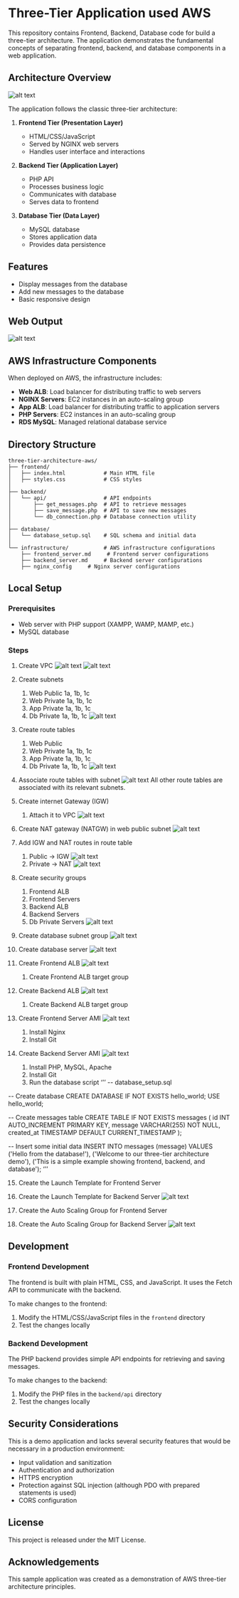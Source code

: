 # Three-Tier Application used AWS

This repository contains Frontend, Backend, Database code for build a three-tier architecture. The application demonstrates the fundamental concepts of separating frontend, backend, and database components in a web application.

## Architecture Overview

![alt text](aws-three-tier-architecture.png)

The application follows the classic three-tier architecture:

1. **Frontend Tier (Presentation Layer)**
   - HTML/CSS/JavaScript
   - Served by NGINX web servers
   - Handles user interface and interactions

2. **Backend Tier (Application Layer)**
   - PHP API
   - Processes business logic
   - Communicates with database
   - Serves data to frontend

3. **Database Tier (Data Layer)**
   - MySQL database
   - Stores application data
   - Provides data persistence

## Features

- Display messages from the database
- Add new messages to the database
- Basic responsive design

## Web Output
![alt text](aws-three-tier-architecture.png)

## AWS Infrastructure Components

When deployed on AWS, the infrastructure includes:

- **Web ALB**: Load balancer for distributing traffic to web servers
- **NGINX Servers**: EC2 instances in an auto-scaling group
- **App ALB**: Load balancer for distributing traffic to application servers
- **PHP Servers**: EC2 instances in an auto-scaling group
- **RDS MySQL**: Managed relational database service

## Directory Structure

```
three-tier-architecture-aws/
├── frontend/
│   ├── index.html            # Main HTML file
│   ├── styles.css            # CSS styles
│
├── backend/
│   └── api/                  # API endpoints
│       ├── get_messages.php  # API to retrieve messages
│       ├── save_message.php  # API to save new messages
│       └── db_connection.php # Database connection utility
│
├── database/
│   └── database_setup.sql    # SQL schema and initial data
│
└── infrastructure/           # AWS infrastructure configurations
    ├── frontend_server.md     # Frontend server configurations
    ├── backend_server.md     # Backend server configurations
    ├── nginx_config     # Nginx server configurations
```

## Local Setup

### Prerequisites

- Web server with PHP support (XAMPP, WAMP, MAMP, etc.)
- MySQL database

### Steps

1. Create VPC
![alt text](images/1.create_vpc.png)
![alt text](images/2_vpc_details.png)

3. Create subnets
    1. Web Public 1a, 1b, 1c
    2. Web Private 1a, 1b, 1c
    3. App Private 1a, 1b, 1c
    4. Db Private 1a, 1b, 1c
![alt text](3_create_subnet.png)

4. Create route tables
    1. Web Public
    2. Web Private 1a, 1b, 1c
    3. App Private 1a, 1b, 1c
    4. Db Private 1a, 1b, 1c
![alt text](4_route_tables.png)

5. Associate route tables with subnet
![alt text](5_assosiated_web_public_subnet)
All other route tables are associated with its relevant subnets.

6. Create internet Gateway (IGW)
    1. Attach it to VPC
![alt text](6_igw.png)

7. Create NAT gateway (NATGW) in web public subnet
![alt text](7_natgw.png)

8. Add IGW and NAT routes in route table
    1. Public -> IGW
![alt text](8_add_igw_rt.png)
    2. Private -> NAT
![alt text](9_add_natgw_rt.png)

9. Create security groups
    1. Frontend ALB
    2. Frontend Servers
    3. Backend ALB
    4. Backend Servers
    5. Db Private Servers
![alt text](10_sg.png)

10. Create database subnet group
![alt text](11_db_subnetgroup.png)

11. Create database server
![alt text](12_db_server.png)

12. Create Frontend ALB
![alt text](13_forntend_alb.png)
    1. Create Frontend ALB target group 

13. Create Backend ALB
![alt text](14_backend_alb.png)
    1. Create Backend ALB target group

14. Create Frontend Server AMI
![alt text](15_frontend_server_ami.png)
    1. Install Nginx
    2. Install Git

15. Create Backend Server AMI
![alt text](16_backend_server_ami.png)
    1. Install PHP, MySQL, Apache
    2. Install Git
    3. Run the database script
‘’’
-- database_setup.sql

-- Create database
CREATE DATABASE IF NOT EXISTS hello_world;
USE hello_world;

-- Create messages table
CREATE TABLE IF NOT EXISTS messages (
    id INT AUTO_INCREMENT PRIMARY KEY,
    message VARCHAR(255) NOT NULL,
    created_at TIMESTAMP DEFAULT CURRENT_TIMESTAMP
);

-- Insert some initial data
INSERT INTO messages (message) VALUES 
('Hello from the database!'),
('Welcome to our three-tier architecture demo'),
('This is a simple example showing frontend, backend, and database');
‘’’

15. Create the Launch Template for Frontend Server
16. Create the Launch Template for Backend Server
![alt text](17_lt.png)

17. Create the Auto Scaling Group for Frontend Server
18. Create the Auto Scaling Group for Backend Server
![alt text](18_asg.png)

## Development

### Frontend Development

The frontend is built with plain HTML, CSS, and JavaScript. It uses the Fetch API to communicate with the backend.

To make changes to the frontend:
1. Modify the HTML/CSS/JavaScript files in the `frontend` directory
2. Test the changes locally

### Backend Development

The PHP backend provides simple API endpoints for retrieving and saving messages.

To make changes to the backend:
1. Modify the PHP files in the `backend/api` directory
2. Test the changes locally

## Security Considerations

This is a demo application and lacks several security features that would be necessary in a production environment:

- Input validation and sanitization
- Authentication and authorization
- HTTPS encryption
- Protection against SQL injection (although PDO with prepared statements is used)
- CORS configuration

## License

This project is released under the MIT License.

## Acknowledgements

This sample application was created as a demonstration of AWS three-tier architecture principles.


